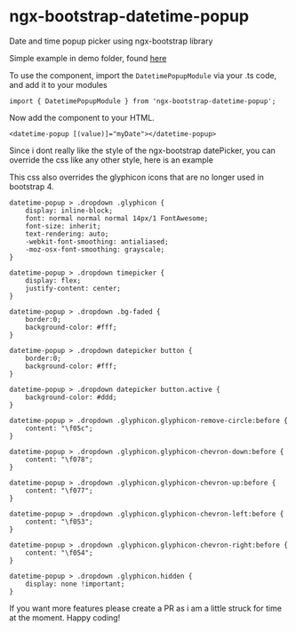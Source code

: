 # ngx-bootstrap-datetime-popup
Date and time popup picker using ngx-bootstrap library

Simple example in demo folder, found [here](https://rawgit.com/Gillardo/ngx-bootstrap-datetime-popup/master/demo/src/index.html)

To use the component, import the `DatetimePopupModule` via your .ts code, and add it to your modules

```
import { DatetimePopupModule } from 'ngx-bootstrap-datetime-popup';
```

Now add the component to your HTML.

```
<datetime-popup [(value)]="myDate"></datetime-popup>
```

Since i dont really like the style of the ngx-bootstrap datePicker, you can override the css like any other style, here is an example

This css also overrides the glyphicon icons that are no longer used in bootstrap 4.

```
datetime-popup > .dropdown .glyphicon {
    display: inline-block;
    font: normal normal normal 14px/1 FontAwesome;
    font-size: inherit;
    text-rendering: auto;
    -webkit-font-smoothing: antialiased;
    -moz-osx-font-smoothing: grayscale;
}

datetime-popup > .dropdown timepicker {
    display: flex;
    justify-content: center;
}

datetime-popup > .dropdown .bg-faded {
    border:0;
    background-color: #fff;
}

datetime-popup > .dropdown datepicker button {
    border:0;
    background-color: #fff;
}

datetime-popup > .dropdown datepicker button.active {
    background-color: #ddd;
}

datetime-popup > .dropdown .glyphicon.glyphicon-remove-circle:before {
    content: "\f05c";
}

datetime-popup > .dropdown .glyphicon.glyphicon-chevron-down:before {
    content: "\f078";
}

datetime-popup > .dropdown .glyphicon.glyphicon-chevron-up:before {
    content: "\f077";
}

datetime-popup > .dropdown .glyphicon.glyphicon-chevron-left:before {
    content: "\f053";
}

datetime-popup > .dropdown .glyphicon.glyphicon-chevron-right:before {
    content: "\f054";
}

datetime-popup > .dropdown .glyphicon.hidden {
    display: none !important;
}
```

If you want more features please create a PR as i am a little struck for time at the moment.  Happy coding!

